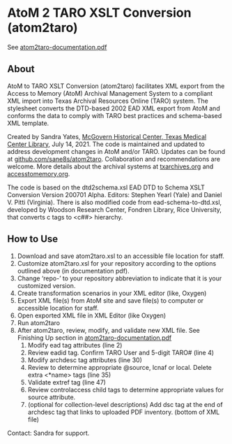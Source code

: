 AtoM 2 TARO XSLT Conversion (atom2taro)
=====
See [atom2taro-documentation.pdf](atom2taro-documentation.pdf)

## About
AtoM to TARO XSLT Conversion (atom2taro) facilitates XML export from the Access to Memory (AtoM) Archival Management System to a compliant XML import into Texas Archival Resources Online (TARO) system. The stylesheet converts the DTD-based 2002 EAD XML export from AtoM and conforms the data to comply with TARO best practices and schema-based XML template.

Created by Sandra Yates, [McGovern Historical Center, Texas Medical Center Library](https://archives.library.tmc.edu/), July 14, 2021. The code is maintained and updated to address development changes in AtoM and/or TARO. Updates can be found at [github.com/sane8s/atom2taro](https://github.com/sane8s/atom2taro). Collaboration and recommendations are welcome. More details about the archival systems at [txarchives.org](https://txarchives.org/) and [accesstomemory.org](https://www.accesstomemory.org/).

The code is based on the dtd2schema.xsl EAD DTD to Schema XSLT Conversion Version 200701 Alpha. Editors: Stephen Yearl (Yale) and Daniel V. Pitti (Virginia).
There is also modified code from ead-schema-to-dtd.xsl, developed by Woodson Research Center, Fondren Library, Rice University, that converts c tags to <c##> hierarchy.

## How to Use
1. Download and save atom2taro.xsl to an accessible file location for staff.
2. Customize atom2taro.xsl for your repository according to the options outlined above (in documentation pdf).
3. Change ‘repo-’ to your repository abbreviation to indicate that it is your customized version.
4. Create transformation scenarios in your XML editor (like, Oxygen)
5. Export XML file(s) from AtoM site and save file(s) to computer or accessible location for staff.
6. Open exported XML file in XML Editor (like Oxygen)
7. Run atom2taro
8. After atom2taro, review, modify, and validate new XML file. See Finishing Up section in [atom2taro-documentation.pdf](atom2taro-documentation.pdf)
    1. Modify ead tag attributes (line 2)
    2. Review eadid tag. Confirm TARO User and 5-digit TARO# (line 4)
    3. Modify archdesc tag attributes (line 30)
    4. Review <origination> to determine appropriate @source, lcnaf or local. Delete extra <*name> tags (line 35)
    5. Validate extref tag (line 47)
    6. Review controlaccess child tags to determine appropriate values for source attribute.
    7. (optional for collection-level descriptions) Add dsc tag at the end of archdesc tag that links to uploaded PDF inventory. (bottom of XML file)

Contact: Sandra for support.
